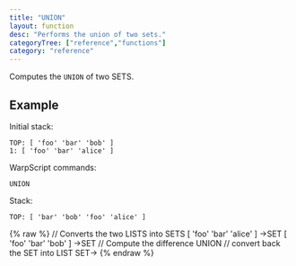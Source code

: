 ```yaml
---
title: "UNION"
layout: function
desc: "Performs the union of two sets."
categoryTree: ["reference","functions"]
category: "reference"
---
```


Computes the `UNION` of two SETS.

## Example ##
Initial stack:

    TOP: [ 'foo' 'bar' 'bob' ]
    1: [ 'foo' 'bar' 'alice' ]

WarpScript commands:

    UNION

Stack:

    TOP: [ 'bar' 'bob' 'foo' 'alice' ] 

{% raw %}
<warp10-warpscript-widget backend="{{backend}}"  exec-endpoint="{{execEndpoint}}">
// Converts the two LISTS into SETS
[ 'foo' 'bar' 'alice' ] ->SET
[ 'foo' 'bar' 'bob' ] ->SET
// Compute the difference
UNION
// convert back the SET into LIST
SET->
</warp10-warpscript-widget>
{% endraw %}    
